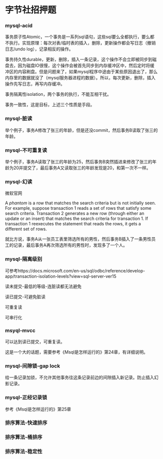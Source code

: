 # 字节社招押题

### mysql-acid

事务原子性Atomic，一个事务是一系列sql语句，这些sql要么全都执行，要么都不执行。实现原理：每次对表/临时表的插入，删除，更新操作都会写日志（撤销日志/undo log），记录相反的操作。

事务持久性durable，更新，删除，插入一条记录，这个操作不会立即被同步到磁盘去，因为磁盘IO很慢，这个操作会被首先同步到内存缓冲区中，然后定时将缓冲区的内容刷盘。但是问题来了，如果mysql程序中途由于某些原因退出了，那么内存里的数据就没了（mysql服务器进程的数据）。所以，每次更新，删除，插入操作先写日志，再写内存缓冲。

事务隔离性isolation，两个事务的执行，不能互相干扰。

事务一致性，这是目标，上述三个性质是手段。



### mysql-脏读

举个例子，事务A修改了张三的年龄，但是还没commit，然后事务B读取了张三的年龄。



### mysql-不可重复读

举个例子，事务A读取了张三的年龄为25，然后事务B突然插进来修改了张三的年龄为20并提交了，最后事务A又读取张三的年龄发现是20，和第一次不一样。



### mysql-幻读

微软官网

A *phantom* is a row that matches the search criteria but is not initially seen. For example, suppose transaction 1 reads a set of rows that satisfy some search criteria. Transaction 2 generates a new row (through either an update or an insert) that matches the search criteria for transaction 1. If transaction 1 reexecutes the statement that reads the rows, it gets a different set of rows.

就比方说，事务A从一张员工表里筛选所有的男性，然后事务B插入了一条男性员工的记录，最后事务A再次筛选所有的男性时，发现多了一个人。



### mysql-隔离级别

可参考https://docs.microsoft.com/en-us/sql/odbc/reference/develop-app/transaction-isolation-levels?view=sql-server-ver15

读未提交-最低的等级-连脏读都无法避免

读已提交-可避免脏读

可重复读

可串行化



### msyql-mvcc

可以达到读已提交，可重复读。

这是一个大的话题，需要参考《Msql是怎样运行的》第24章，有详细说明。



### mysql-间隙锁-gap lock

给一条记录加锁，不允许其他事务往这条记录前边的间隙插入新记录。防止插入幻影记录。



### mysql-正经记录锁

参考《Msql是怎样运行的》第25章



### 排序算法-快速排序

### 排序算法-桶排序

### 排序算法-稳定性
